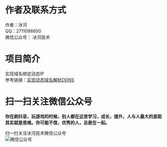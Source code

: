 # 作者及联系方式
作者：冰河  
QQ：2711098650  
微信公众号： 冰河技术

# 项目简介
实现域名绑定动态IP  
参考链接：[实现动态域名解析DDNS](https://help.aliyun.com/document_detail/141482.html)

# 扫一扫关注微信公众号

**你在刷抖音，玩游戏的时候，别人都在这里学习，成长，提升，人与人最大的差距其实就是思维。你可能不信，优秀的人，总是在一起。** 
  
扫一扫关注冰河技术微信公众号  
![微信公众号](https://img-blog.csdnimg.cn/20200906013715889.png)  
 
